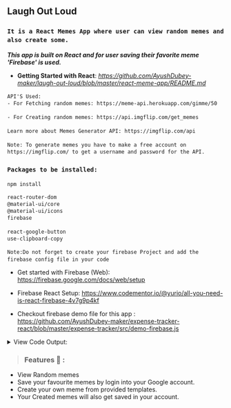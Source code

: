  ## Laugh Out Loud
 
 ### `It is a React Memes App where user can view random memes and also create some.`


 ***This app is built on React and for user saving their favorite meme 'Firebase' is used.***

- **Getting Started with React**: *https://github.com/AyushDubey-maker/laugh-out-loud/blob/master/react-meme-app/README.md*

```
API'S Used:
- For Fetching random memes: https://meme-api.herokuapp.com/gimme/50

- For Creating random memes: https://api.imgflip.com/get_memes

Learn more about Memes Generator API: https://imgflip.com/api

Note: To generate memes you have to make a free account on https://imgflip.com/ to get a username and password for the API.

```

### `Packages to be installed:`
```
npm install
```
```
react-router-dom
@material-ui/core
@material-ui/icons
firebase

react-google-button
use-clipboard-copy

```

`Note:Do not forget to create your firebase Project and add the firebase config file in your code`


- Get started with Firebase (Web): https://firebase.google.com/docs/web/setup

- Firebase React Setup:
https://www.codementor.io/@yurio/all-you-need-is-react-firebase-4v7g9p4kf

- Checkout firebase demo file for this app :  
https://github.com/AyushDubey-maker/expense-tracker-react/blob/master/expense-tracker/src/demo-firebase.js

<details>
<summary>View Code Output: </summary>

<img src="./react-meme-app/public/git-images/meme-home-1.png"/>
<p>Login Page:</p>
<img src="./react-meme-app/public/git-images/meme-login.png"/>
<img src="./react-meme-app/public/git-images/meme-home-2.png"/>
<p>Generate Memes:</p>
<img src="./react-meme-app/public/git-images/meme-generate.png"/>
<img src="./react-meme-app/public/git-images/meme-generate-2.png"/>
<p>Saved Memes Page:</p>
<img src="./react-meme-app/public/git-images/meme-saved.png"/>
</details>

> ### Features 📣 :
- View Random memes  
- Save your favourite memes by login into your Google account.
- Create your own meme from provided templates.
- Your Created memes will also get saved in your account.
